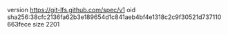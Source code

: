 version https://git-lfs.github.com/spec/v1
oid sha256:38cfc2136fa62b3e189654d1c841aeb4bf4e1318c2c9f30521d737110663fece
size 2201
